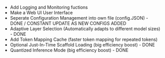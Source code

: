 - Add Logging and Monitoring fuctions
- Make a Web UI User Interface
- Seperate Configuration Management into own file (config.JSON) - DONE / CONSTANT UPDATE AS NEW CONFIGS ADDED
- Adaptive Layer Selection (Automatically adapts to different model sizes) - DONE
- Add Token Mapping Cache (faster token mapping for repeated tokens)
- Optional Just-In-Time Scaffold Loading (big efficiency boost) - DONE
- Quantized Inference Mode (big efficiency boost) - DONE 
